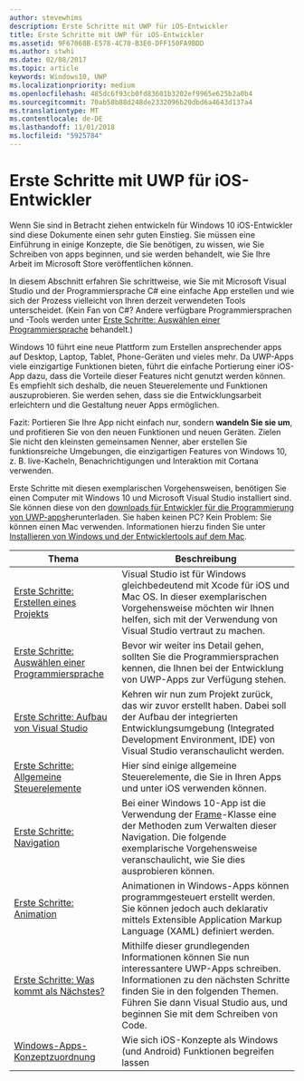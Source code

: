 ```yaml
---
author: stevewhims
description: Erste Schritte mit UWP für iOS-Entwickler
title: Erste Schritte mit UWP für iOS-Entwickler
ms.assetid: 9F67068B-E578-4C70-B3E0-DFF150FA9BDD
ms.author: stwhi
ms.date: 02/08/2017
ms.topic: article
keywords: Windows10, UWP
ms.localizationpriority: medium
ms.openlocfilehash: 485dc6f93cb0fd83601b3202ef9965e625b2a0b4
ms.sourcegitcommit: 70ab58b88d248de2332096b20dbd6a4643d137a4
ms.translationtype: MT
ms.contentlocale: de-DE
ms.lasthandoff: 11/01/2018
ms.locfileid: "5925784"
---
```

# <a name="getting-started-with-uwp-for-ios-developers"></a>Erste Schritte mit UWP für iOS-Entwickler


Wenn Sie sind in Betracht ziehen entwickeln für Windows 10 iOS-Entwickler sind diese Dokumente einen sehr guten Einstieg. Sie müssen eine Einführung in einige Konzepte, die Sie benötigen, zu wissen, wie Sie Schreiben von apps beginnen, und sie werden behandelt, wie Sie Ihre Arbeit im Microsoft Store veröffentlichen können.

In diesem Abschnitt erfahren Sie schrittweise, wie Sie mit Microsoft Visual Studio und der Programmiersprache C# eine einfache App erstellen und wie sich der Prozess vielleicht von Ihren derzeit verwendeten Tools unterscheidet. (Kein Fan von C#? Andere verfügbare Programmiersprachen und -Tools werden unter [Erste Schritte: Auswählen einer Programmiersprache](getting-started-choosing-a-programming-language.md) behandelt.)

Windows 10 führt eine neue Plattform zum Erstellen ansprechender apps auf Desktop, Laptop, Tablet, Phone-Geräten und vieles mehr. Da UWP-Apps viele einzigartige Funktionen bieten, führt die einfache Portierung einer iOS-App dazu, dass die Vorteile dieser Features nicht genutzt werden können. Es empfiehlt sich deshalb, die neuen Steuerelemente und Funktionen auszuprobieren. Sie werden sehen, dass sie die Entwicklungsarbeit erleichtern und die Gestaltung neuer Apps ermöglichen.

Fazit: Portieren Sie Ihre App nicht einfach nur, sondern **wandeln Sie sie um**, und profitieren Sie von den neuen Funktionen und neuen Geräten. Zielen Sie nicht den kleinsten gemeinsamen Nenner, aber erstellen Sie funktionsreiche Umgebungen, die einzigartigen Features von Windows 10, z. B. live-Kacheln, Benachrichtigungen und Interaktion mit Cortana verwenden.

Erste Schritte mit diesen exemplarischen Vorgehensweisen, benötigen Sie einen Computer mit Windows 10 und Microsoft Visual Studio installiert sind. Sie können diese von den [downloads für Entwickler für die Programmierung von UWP-apps](https://developer.microsoft.com/en-us/windows/downloads)herunterladen. Sie haben keinen PC? Kein Problem: Sie können einen Mac verwenden. Informationen hierzu finden Sie unter [Installieren von Windows und der Entwicklertools auf dem Mac](setting-up-your-mac-with-windows-10.md).

| Thema | Beschreibung |
|-------|-------------|
| [Erste Schritte: Erstellen eines Projekts](getting-started-creating-a-project.md) | Visual Studio ist für Windows gleichbedeutend mit Xcode für iOS und Mac OS. In dieser exemplarischen Vorgehensweise möchten wir Ihnen helfen, sich mit der Verwendung von Visual Studio vertraut zu machen. |
| [Erste Schritte: Auswählen einer Programmiersprache](getting-started-choosing-a-programming-language.md) | Bevor wir weiter ins Detail gehen, sollten Sie die Programmiersprachen kennen, die Ihnen bei der Entwicklung von UWP-Apps zur Verfügung stehen. |
| [Erste Schritte: Aufbau von Visual Studio](getting-started-getting-around-in-visual-studio.md) | Kehren wir nun zum Projekt zurück, das wir zuvor erstellt haben. Dabei soll der Aufbau der integrierten Entwicklungsumgebung (Integrated Development Environment, IDE) von Visual Studio veranschaulicht werden. |
| [Erste Schritte: Allgemeine Steuerelemente](getting-started-common-controls.md) | Hier sind einige allgemeine Steuerelemente, die Sie in Ihren Apps und unter iOS verwenden können. |
| [Erste Schritte: Navigation](getting-started-navigation.md) | Bei einer Windows 10-App ist die Verwendung der [Frame](https://msdn.microsoft.com/library/windows/apps/br242682)-Klasse eine der Methoden zum Verwalten dieser Navigation. Die folgende exemplarische Vorgehensweise veranschaulicht, wie Sie dies ausprobieren können. |
| [Erste Schritte: Animation](getting-started-animation.md) | Animationen in Windows-Apps können programmgesteuert erstellt werden. Sie können jedoch auch deklarativ mittels Extensible Application Markup Language (XAML) definiert werden. |
| [Erste Schritte: Was kommt als Nächstes?](getting-started-what-next.md) | Mithilfe dieser grundlegenden Informationen können Sie nun interessantere UWP-Apps schreiben. Informationen zu den nächsten Schritte finden Sie in den folgenden Themen. Führen Sie dann Visual Studio aus, und beginnen Sie mit dem Schreiben von Code. |
| [Windows-Apps-Konzeptzuordnung](https://msdn.microsoft.com//windows/uwp/porting/android-ios-uwp-map) | Wie sich iOS-Konzepte als Windows (und Android) Funktionen begreifen lassen |

 

 

 
